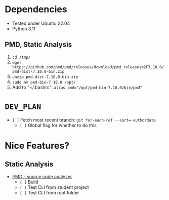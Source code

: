 # Dependencies
* Tested under Ubuntu 22.04
* Python 3.11
## PMD, Static Analysis
1. `cd /tmp/`
1. `wget https://github.com/pmd/pmd/releases/download/pmd_releases%2F7.10.0/pmd-dist-7.10.0-bin.zip`
1. `unzip pmd-dist-7.10.0-bin.zip`
1. `sudo mv pmd-bin-7.10.0 /opt/`
1. Add to "~/.bashrc": `alias pmd="/opt/pmd-bin-7.10.0/bin/pmd"`

# `DEV_PLAN`
* `[ ]` Fetch most recent branch: `git for-each-ref --sort=-authordate`
    - `[ ]` Global flag for whether to do this


# Nice Features?
## Static Analysis
* [PMD - source code analyzer](https://github.com/pmd/pmd)
    - `[ ]` Build
    - `[ ]` Test CLI from student project
    - `[ ]` Test CLI from root folder
